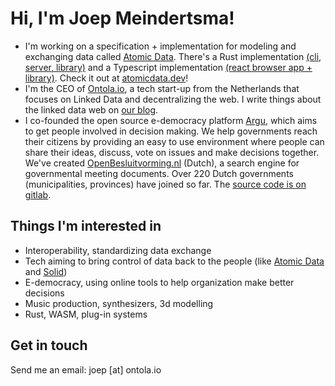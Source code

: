 # Hi, I'm Joep Meindertsma!

- I'm working on a specification + implementation for modeling and exchanging data called [Atomic Data](https://docs.atomicdata.dev). There's a Rust implementation [(cli, server, library)](https://github.com/joepio/atomic) and a Typescript implementation [(react browser app + library)](https://github.com/joepio/atomic-data-browser). Check it out at [atomicdata.dev](https://atomicdata.dev/)!
- I'm the CEO of [Ontola.io](https://ontola.io), a tech start-up from the Netherlands that focuses on Linked Data and decentralizing the web. I write things about the linked data web on [our blog](https://ontola.io/blog).
- I co-founded the open source e-democracy platform [Argu](https://argu.co), which aims to get people involved in decision making. We help governments reach their citizens by providing an easy to use environment where people can share their ideas, discuss, vote on issues and make decisions together. We've created [OpenBesluitvorming.nl](openbesluitvorming.nl/) (Dutch), a search engine for governmental meeting documents. Over 220 Dutch governments (municipalities, provinces) have joined so far. The [source code is on gitlab](https://gitlab.com/ontola/argu/).

## Things I'm interested in

- Interoperability, standardizing data exchange
- Tech aiming to bring control of data back to the people (like [Atomic Data](https://atomicdata.dev/) and [Solid](https://solidproject.org/))
- E-democracy, using online tools to help organization make better decisions
- Music production, synthesizers, 3d modelling
- Rust, WASM, plug-in systems

## Get in touch

Send me an email: joep [at] ontola.io 
